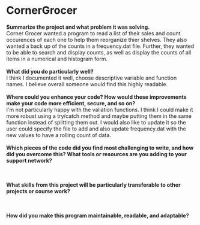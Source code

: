 # CornerGrocer

<b>Summarize the project and what problem it was solving.</b> <br>
  Corner Grocer wanted a program to read a list of their sales and count occurences of each one to help them reorganize thier shelves. They also wanted a back up of the counts in a frequency.dat file. Further,
  they wanted to be able to search and display counts, as well as display the counts of all items in a numerical and histogram form. <br> <br>
<b>What did you do particularly well?</b> <br>
  I think I documented it well, choose descriptive variable and function names. I believe overall someone would find this highly readable.
<br><br>
<b>Where could you enhance your code? How would these improvements make your code more efficient, secure, and so on?</b> <br>
  I'm not particularly happy with the valiation functions. I think I could make it more robust using a try/catch method and maybe putting them in the same function instead of splitting them out. 
  I would also like to update it so the user could specify the file to add and also update frequency.dat with the new values to have a rolling count of data.
<br><br>
<b>Which pieces of the code did you find most challenging to write, and how did you overcome this? What tools or resources are you adding to your support network?</b> <br>
  
<br><br>
<b>What skills from this project will be particularly transferable to other projects or course work?</b> <br>

<br><br>
<b>How did you make this program maintainable, readable, and adaptable? </b><br>

<br><br>
